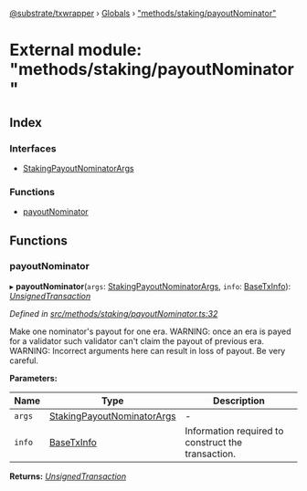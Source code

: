 [@substrate/txwrapper](../README.md) › [Globals](../globals.md) › ["methods/staking/payoutNominator"](_methods_staking_payoutnominator_.md)

# External module: "methods/staking/payoutNominator"

## Index

### Interfaces

* [StakingPayoutNominatorArgs](../interfaces/_methods_staking_payoutnominator_.stakingpayoutnominatorargs.md)

### Functions

* [payoutNominator](_methods_staking_payoutnominator_.md#payoutnominator)

## Functions

###  payoutNominator

▸ **payoutNominator**(`args`: [StakingPayoutNominatorArgs](../interfaces/_methods_staking_payoutnominator_.stakingpayoutnominatorargs.md), `info`: [BaseTxInfo](../interfaces/_util_types_.basetxinfo.md)): *[UnsignedTransaction](../interfaces/_util_types_.unsignedtransaction.md)*

*Defined in [src/methods/staking/payoutNominator.ts:32](https://github.com/paritytech/txwrapper/blob/1068afe/src/methods/staking/payoutNominator.ts#L32)*

Make one nominator's payout for one era.
WARNING: once an era is payed for a validator such validator can't claim the
payout of previous era.
WARNING: Incorrect arguments here can result in loss of payout. Be very careful.

**Parameters:**

Name | Type | Description |
------ | ------ | ------ |
`args` | [StakingPayoutNominatorArgs](../interfaces/_methods_staking_payoutnominator_.stakingpayoutnominatorargs.md) | - |
`info` | [BaseTxInfo](../interfaces/_util_types_.basetxinfo.md) | Information required to construct the transaction.  |

**Returns:** *[UnsignedTransaction](../interfaces/_util_types_.unsignedtransaction.md)*
